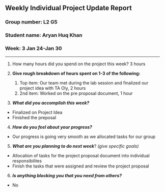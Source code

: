 ## Weekly Individual Project Update Report
### Group number: L2 G5
### Student name: Aryan Huq Khan
### Week: 3 Jan 24-Jan 30
___
1. How many hours did you spend on the project this week? 3 hours

2. **Give rough breakdown of hours spent on 1-3 of the following:**
   1. Top item: Our team met during the lab session and finalized our project idea with TA Oly, 2 hours
   2. 2nd item: Worked on the pre proposal document, 1 hour
3. ***What did you accomplish this week?***
  - Finalized on Project Idea
  - Finished the preposal 
4. ***How do you feel about your progress?*** 
  - Our progress is going very smooth as we allocated tasks for our group 
5. ***What are you planning to do next week***? _(give specific goals)_
  - Allocation of tasks for the project proposal document into individual responsibilites
  - Finish the tasks that were assigned and review the project proposal
6. ***Is anything blocking you that you need from others?*** 
  - No
